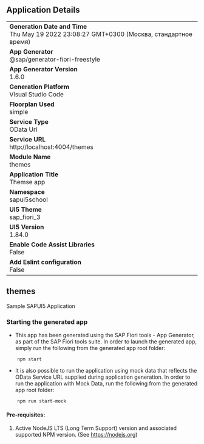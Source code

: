 ## Application Details
|               |
| ------------- |
|**Generation Date and Time**<br>Thu May 19 2022 23:08:27 GMT+0300 (Москва, стандартное время)|
|**App Generator**<br>@sap/generator-fiori-freestyle|
|**App Generator Version**<br>1.6.0|
|**Generation Platform**<br>Visual Studio Code|
|**Floorplan Used**<br>simple|
|**Service Type**<br>OData Url|
|**Service URL**<br>http://localhost:4004/themes
|**Module Name**<br>themes|
|**Application Title**<br>Themse app|
|**Namespace**<br>sapui5school|
|**UI5 Theme**<br>sap_fiori_3|
|**UI5 Version**<br>1.84.0|
|**Enable Code Assist Libraries**<br>False|
|**Add Eslint configuration**<br>False|

## themes

Sample SAPUI5 Application

### Starting the generated app

-   This app has been generated using the SAP Fiori tools - App Generator, as part of the SAP Fiori tools suite.  In order to launch the generated app, simply run the following from the generated app root folder:

```
    npm start
```

- It is also possible to run the application using mock data that reflects the OData Service URL supplied during application generation.  In order to run the application with Mock Data, run the following from the generated app root folder:

```
    npm run start-mock
```

#### Pre-requisites:

1. Active NodeJS LTS (Long Term Support) version and associated supported NPM version.  (See https://nodejs.org)


